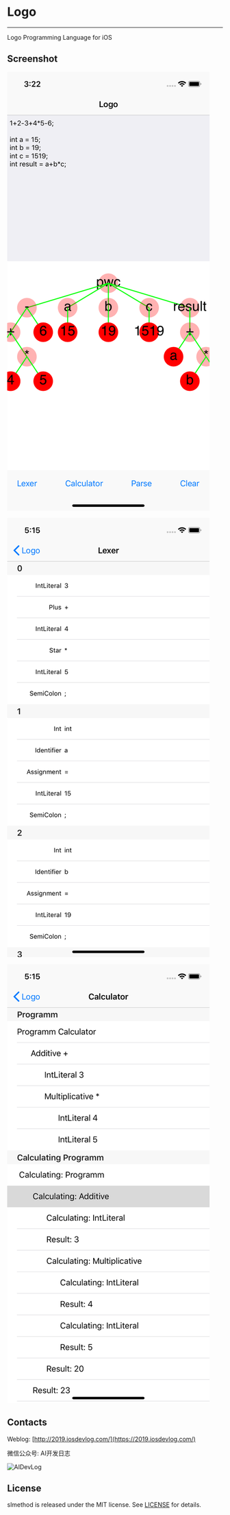 # Logo

---

Logo Programming Language for iOS

## Screenshot

![ast](screenshot/ast.png)

![token](screenshot/token.png)

![parse](screenshot/parse.png)

## Contacts

Weblog: [http://2019.iosdevlog.com/](https://2019.iosdevlog.com/)

微信公众号: AI开发日志

![AIDevLog](https://2019.iosdevlog.com/uploads/AIDevLog.png)

## License

slmethod is released under the MIT license. See [LICENSE](LICENSE) for details.
